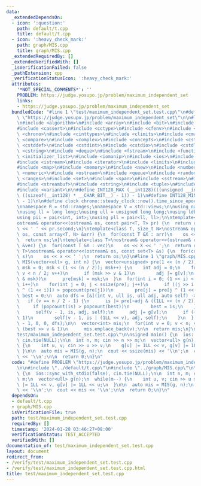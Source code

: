 ```yaml
---
data:
  _extendedDependsOn:
  - icon: ':question:'
    path: default/t.cpp
    title: default/t.cpp
  - icon: ':heavy_check_mark:'
    path: graph/MIS.cpp
    title: graph/MIS.cpp
  _extendedRequiredBy: []
  _extendedVerifiedWith: []
  _isVerificationFailed: false
  _pathExtension: cpp
  _verificationStatusIcon: ':heavy_check_mark:'
  attributes:
    '*NOT_SPECIAL_COMMENTS*': ''
    PROBLEM: https://judge.yosupo.jp/problem/maximum_independent_set
    links:
    - https://judge.yosupo.jp/problem/maximum_independent_set
  bundledCode: "#line 1 \"test/maximum_independent_set.test.cpp\"\n#define PROBLEM\
    \ \"https://judge.yosupo.jp/problem/maximum_independent_set\"\n\n#line 1 \"default/t.cpp\"\
    \n#include <algorithm>\n#include <array>\n#include <bit>\n#include <bitset>\n\
    #include <cassert>\n#include <cctype>\n#include <cfenv>\n#include <cfloat>\n#include\
    \ <chrono>\n#include <cinttypes>\n#include <climits>\n#include <cmath>\n#include\
    \ <compare>\n#include <complex>\n#include <concepts>\n#include <cstdarg>\n#include\
    \ <cstddef>\n#include <cstdint>\n#include <cstdio>\n#include <cstdlib>\n#include\
    \ <cstring>\n#include <deque>\n#include <fstream>\n#include <functional>\n#include\
    \ <initializer_list>\n#include <iomanip>\n#include <ios>\n#include <iostream>\n\
    #include <istream>\n#include <iterator>\n#include <limits>\n#include <list>\n\
    #include <map>\n#include <memory>\n#include <new>\n#include <numbers>\n#include\
    \ <numeric>\n#include <ostream>\n#include <queue>\n#include <random>\n#include\
    \ <ranges>\n#include <set>\n#include <span>\n#include <sstream>\n#include <stack>\n\
    #include <streambuf>\n#include <string>\n#include <tuple>\n#include <type_traits>\n\
    #include <variant>\n\n#define INT128_MAX (__int128)(((unsigned __int128) 1 <<\
    \ ((sizeof(__int128) * __CHAR_BIT__) - 1)) - 1)\n#define INT128_MIN (-INT128_MAX\
    \ - 1)\n\n#define clock chrono::steady_clock::now().time_since_epoch().count()\n\
    \nnamespace R = std::ranges;\nnamespace V = std::views;\n\nusing namespace std;\n\
    \nusing ll = long long;\nusing ull = unsigned long long;\nusing ldb = long double;\n\
    using pii = pair<int, int>;\nusing pll = pair<ll, ll>;\n\ntemplate<class T>\n\
    ostream& operator<<(ostream& os, const pair<T, T> pr) {\n  return os << pr.first\
    \ << ' ' << pr.second;\n}\ntemplate<class T, size_t N>\nostream& operator<<(ostream&\
    \ os, const array<T, N> &arr) {\n  for(const T &X : arr)\n    os << X << ' ';\n\
    \  return os;\n}\ntemplate<class T>\nostream& operator<<(ostream& os, const vector<T>\
    \ &vec) {\n  for(const T &X : vec)\n    os << X << ' ';\n  return os;\n}\ntemplate<class\
    \ T>\nostream& operator<<(ostream& os, const set<T> &s) {\n  for(const T &x :\
    \ s)\n    os << x << ' ';\n  return os;\n}\n#line 1 \"graph/MIS.cpp\"\nvector<int>\
    \ MIS(vector<ull> g, int n) {\n  vector<unsigned> pre(1 << (n / 2));\n  for(unsigned\
    \ msk = 0; msk < (1 << (n / 2)); msk++) {\n    int adj = 0;\n    for(int v = 0;\
    \ v < n / 2; v++)\n      if (msk >> v & 1)\n        adj |= g[v];\n    if (!(adj\
    \ & msk))\n      pre[msk] = msk;\n  }\n  for(int i = 0; (1 << i) < ssize(pre);\
    \ i++)\n    for(int j = 0; j < ssize(pre); j++)\n      if ((j >> i & 1) and popcount(pre[j\
    \ ^ (1 << i)]) > popcount(pre[j]))\n        pre[j] = pre[j ^ (1 << i)];\n\n  ull\
    \ best = 0;\n  auto dfs = [&](int v, ull is, ull adj, auto self) -> void {\n \
    \   if (v == n / 2 - 1) {\n      is |= pre[~adj & ((1LL << (n / 2)) - 1)];\n \
    \     if (popcount(is) > popcount(best))\n        best = is;\n    } else  {\n\
    \      self(v - 1, is, adj, self);\n      adj |= g[v];\n      if (~adj >> v &\
    \ 1)\n        self(v - 1, is | (1LL << v), adj, self);\n    }\n  };\n\n  dfs(n\
    \ - 1, 0, 0, dfs);\n\n  vector<int> mis;\n  for(int v = 0; v < n; v++)\n    if\
    \ (best >> v & 1)\n      mis.emplace_back(v);\n\n  return mis;\n}\n#line 5 \"\
    test/maximum_independent_set.test.cpp\"\n\nsigned main() {\n  ios::sync_with_stdio(false),\
    \ cin.tie(NULL);\n\n  int n, m; cin >> n >> m;\n  vector<ull> g(n);\n  while(m--)\
    \ {\n    int u, v; cin >> u >> v;\n    g[u] |= 1LL << v, g[v] |= 1LL << u;\n \
    \ }\n\n  auto mis = MIS(g, n);\n  cout << ssize(mis) << '\\n';\n  cout << mis\
    \ << '\\n';\n\n  return 0;\n}\n"
  code: "#define PROBLEM \"https://judge.yosupo.jp/problem/maximum_independent_set\"\
    \n\n#include \"../default/t.cpp\"\n#include \"../graph/MIS.cpp\"\n\nsigned main()\
    \ {\n  ios::sync_with_stdio(false), cin.tie(NULL);\n\n  int n, m; cin >> n >>\
    \ m;\n  vector<ull> g(n);\n  while(m--) {\n    int u, v; cin >> u >> v;\n    g[u]\
    \ |= 1LL << v, g[v] |= 1LL << u;\n  }\n\n  auto mis = MIS(g, n);\n  cout << ssize(mis)\
    \ << '\\n';\n  cout << mis << '\\n';\n\n  return 0;\n}\n"
  dependsOn:
  - default/t.cpp
  - graph/MIS.cpp
  isVerificationFile: true
  path: test/maximum_independent_set.test.cpp
  requiredBy: []
  timestamp: '2024-01-28 03:46:27+08:00'
  verificationStatus: TEST_ACCEPTED
  verifiedWith: []
documentation_of: test/maximum_independent_set.test.cpp
layout: document
redirect_from:
- /verify/test/maximum_independent_set.test.cpp
- /verify/test/maximum_independent_set.test.cpp.html
title: test/maximum_independent_set.test.cpp
---
```

